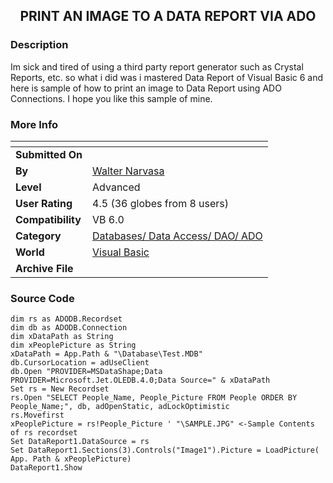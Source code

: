 ﻿<div align="center">

## PRINT AN IMAGE TO A DATA REPORT VIA ADO


</div>

### Description

Im sick and tired of using a third party report generator such as Crystal Reports, etc. so what i did was i mastered Data Report of Visual Basic 6 and here is sample of how to print an image to Data Report using ADO Connections. I hope you like this sample of mine.
 
### More Info
 


<span>             |<span>
---                |---
**Submitted On**   |
**By**             |[Walter Narvasa](https://github.com/Planet-Source-Code/PSCIndex/blob/master/ByAuthor/walter-narvasa.md)
**Level**          |Advanced
**User Rating**    |4.5 (36 globes from 8 users)
**Compatibility**  |VB 6\.0
**Category**       |[Databases/ Data Access/ DAO/ ADO](https://github.com/Planet-Source-Code/PSCIndex/blob/master/ByCategory/databases-data-access-dao-ado__1-6.md)
**World**          |[Visual Basic](https://github.com/Planet-Source-Code/PSCIndex/blob/master/ByWorld/visual-basic.md)
**Archive File**   |[](https://github.com/Planet-Source-Code/walter-narvasa-print-an-image-to-a-data-report-via-ado__1-25992/archive/master.zip)





### Source Code

```
dim rs as ADODB.Recordset
dim db as ADODB.Connection
dim xDataPath as String
dim xPeoplePicture as String
xDataPath = App.Path & "\Database\Test.MDB"
db.CursorLocation = adUseClient
db.Open "PROVIDER=MSDataShape;Data PROVIDER=Microsoft.Jet.OLEDB.4.0;Data Source=" & xDataPath
Set rs = New Recordset
rs.Open "SELECT People_Name, People_Picture FROM People ORDER BY People_Name;", db, adOpenStatic, adLockOptimistic
rs.Movefirst
xPeoplePicture = rs!People_Picture ' "\SAMPLE.JPG" <-Sample Contents of rs recordset
Set DataReport1.DataSource = rs
Set DataReport1.Sections(3).Controls("Image1").Picture = LoadPicture( App. Path & xPeoplePicture)
DataReport1.Show
```

